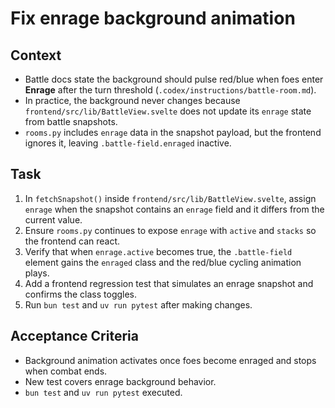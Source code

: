 # Fix enrage background animation

## Context
- Battle docs state the background should pulse red/blue when foes enter **Enrage** after the turn threshold (`.codex/instructions/battle-room.md`).
- In practice, the background never changes because `frontend/src/lib/BattleView.svelte` does not update its `enrage` state from battle snapshots.
- `rooms.py` includes `enrage` data in the snapshot payload, but the frontend ignores it, leaving `.battle-field.enraged` inactive.

## Task
1. In `fetchSnapshot()` inside `frontend/src/lib/BattleView.svelte`, assign `enrage` when the snapshot contains an `enrage` field and it differs from the current value.
2. Ensure `rooms.py` continues to expose `enrage` with `active` and `stacks` so the frontend can react.
3. Verify that when `enrage.active` becomes true, the `.battle-field` element gains the `enraged` class and the red/blue cycling animation plays.
4. Add a frontend regression test that simulates an enrage snapshot and confirms the class toggles.
5. Run `bun test` and `uv run pytest` after making changes.

## Acceptance Criteria
- Background animation activates once foes become enraged and stops when combat ends.
- New test covers enrage background behavior.
- `bun test` and `uv run pytest` executed.

